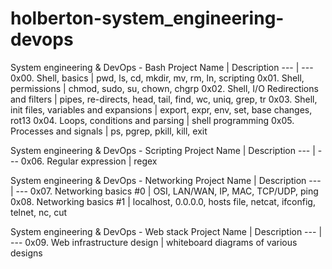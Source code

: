 # holberton-system_engineering-devops

System engineering & DevOps - Bash
Project Name | Description
--- | ---
0x00. Shell, basics | pwd, ls, cd, mkdir, mv, rm, ln, scripting
0x01. Shell, permissions | chmod, sudo, su, chown, chgrp
0x02. Shell, I/O Redirections and filters | pipes, re-directs, head, tail, find, wc, uniq, grep, tr
0x03. Shell, init files, variables and expansions | export, expr, env, set, base changes, rot13
0x04. Loops, conditions and parsing | shell programming
0x05. Processes and signals | ps, pgrep, pkill, kill, exit

System engineering & DevOps - Scripting
Project Name | Description
--- | ---
0x06. Regular expression | regex

System engineering & DevOps - Networking
Project Name | Description
--- | ---
0x07. Networking basics #0 | OSI, LAN/WAN, IP, MAC, TCP/UDP, ping
0x08. Networking basics #1 | localhost, 0.0.0.0, hosts file, netcat, ifconfig, telnet, nc, cut

System engineering & DevOps - Web stack
Project Name | Description
--- | ---
0x09. Web infrastructure design | whiteboard diagrams of various designs